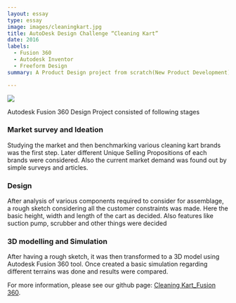 ```yaml
---
layout: essay
type: essay
image: images/cleaningkart.jpg
title: AutoDesk Design Challenge “Cleaning Kart”
date: 2016
labels:
  - Fusion 360
  - Autodesk Inventor
  - Freeform Design
summary: A Product Design project from scratch(New Product Development)

---
```


<img class="ui image" src="{{ site.baseurl }}/images/cleaningkart.jpg ">

Autodesk Fusion 360 Design Project consisted of following stages 

### Market survey and Ideation
Studying the market and then benchmarking various cleaning kart brands was the first step. Later different Unique Selling Propositions of each brands were considered. Also the current market demand was found out by simple surveys and articles.
### Design
After analysis of various components required to consider for assemblage, a rough sketch considering all the customer constraints was made. Here the basic height, width and length of the cart as decided. Also features like suction pump, scrubber and other things were decided
### 3D modelling and Simulation
After having a rough sketch, it was then transformed to a 3D model using Autodesk Fusion 360 tool. Once created a basic simulation regarding different terrains was done and results were compared.

For more information, please see our github page: <a href="https://github.com/ManthanND/Hamoye_Stage_D">
<i class="large github icon "></i>Cleaning Kart_Fusion 360</a>.
